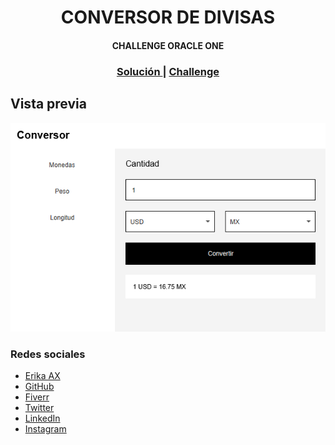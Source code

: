 <h1 align=center>CONVERSOR DE DIVISAS</h1>
<h4 align=center>CHALLENGE ORACLE ONE</h4>

<div align="center">
  <h3>
    <a href="https://github.com/ErikaAX08/conversor-alura" target="_blank">
      Solución
    </a>
    <span> | </span>
    <a href="https://www.aluracursos.com/challenges/oracle-one-back-end/conversordemoneda/sprint01" target="_blank">
      Challenge
    </a>
  </h3>
</div>

## Vista previa

![Encriptador de texto](src/resources/preview.png)

### Redes sociales

- [Erika AX](https://erikaax.com)
- [GitHub](https://github.com/ErikaAX08)
- [Fiverr](https://es.fiverr.com/erikaax08)
- [Twitter](https://twitter.com/ErikaAX08)
- [LinkedIn](https://www.linkedin.com/in/erikaax/)
- [Instagram](https://www.instagram.com/erikaax08/)
